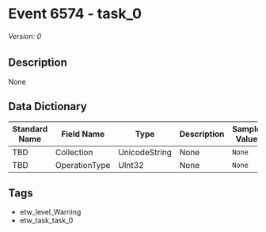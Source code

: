# Event 6574 - task_0
###### Version: 0

## Description
None

## Data Dictionary
|Standard Name|Field Name|Type|Description|Sample Value|
|---|---|---|---|---|
|TBD|Collection|UnicodeString|None|`None`|
|TBD|OperationType|UInt32|None|`None`|

## Tags
* etw_level_Warning
* etw_task_task_0